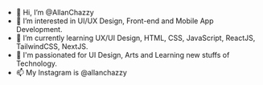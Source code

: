 - 👋 Hi, I’m @AllanChazzy
- 👀 I’m interested in UI/UX Design, Front-end and Mobile App Development.
- 🌱 I’m currently learning UX/UI Design, HTML, CSS, JavaScript, ReactJS, TailwindCSS, NextJS.
- 💞️ I'm passionated for UI Design, Arts and Learning new stuffs of Technology.
- 📫 My Instagram is @allanchazzy

<!---
AllanChazzy/AllanChazzy is a ✨ special ✨ repository because its `README.md` (this file) appears on your GitHub profile.
You can click the Preview link to take a look at your changes.
--->

